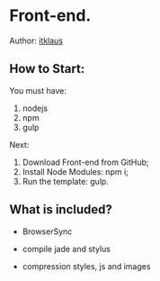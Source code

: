 # Front-end.
Author: [itklaus](https://github.com/itklaus)

## How to Start:

You must have:
1. nodejs
2. npm
3. gulp

Next:
1. Download Front-end from GitHub;
2. Install Node Modules: npm i;
3. Run the template: gulp.

## What is included?
* BrowserSync
- compile jade and stylus
+ compression styles, js and images
